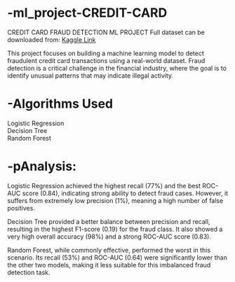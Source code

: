 # -ml_project-CREDIT-CARD
 CREDIT CARD FRAUD  DETECTION ML PROJECT
Full dataset can be downloaded from: [Kaggle Link](https://www.kaggle.com/datasets/kartik2112/fraud-detection)

This project focuses on building a machine learning model to detect fraudulent credit card transactions using a real-world dataset. Fraud detection is a critical challenge in the financial industry, where the goal is to identify unusual patterns that may indicate illegal activity.

# -Algorithms Used
Logistic Regression<br>
Decision Tree<br>
Random Forest

# -pAnalysis:
Logistic Regression achieved the highest recall (77%) and the best ROC-AUC score (0.84), indicating strong ability to detect fraud cases. However, it suffers from extremely low precision (1%), meaning a high number of false positives.

Decision Tree provided a better balance between precision and recall, resulting in the highest F1-score (0.19) for the fraud class. It also showed a very high overall accuracy (98%) and a strong ROC-AUC score (0.83).

Random Forest, while commonly effective, performed the worst in this scenario. Its recall (53%) and ROC-AUC (0.64) were significantly lower than the other two models, making it less suitable for this imbalanced fraud detection task.

